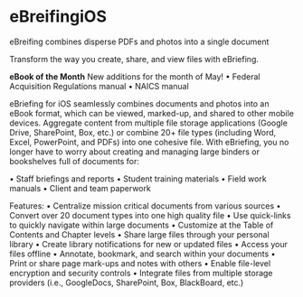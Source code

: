 # eBreifingiOS
eBreifing combines disperse PDFs and photos into a single document 

Transform the way you create, share, and view files with eBriefing.

**eBook of the Month** 
New additions for the month of May!
•	Federal Acquisition Regulations manual
•	NAICS manual

eBriefing for iOS seamlessly combines documents and photos into an eBook format, which 
can be viewed, marked-up, and shared to other mobile devices. Aggregate content from 
multiple file storage applications (Google Drive, SharePoint, Box, etc.) or combine 
20+ file types (including Word, Excel, PowerPoint, and PDFs) into one cohesive file. 
With eBriefing, you no longer have to worry about creating and managing large binders 
or bookshelves full of documents for:

•	Staff briefings and reports 
•	Student training materials
•	Field work manuals
•	Client and team paperwork 

Features:
•	Centralize mission critical documents from various sources
•	Convert over 20 document types into one high quality file
•	Use quick-links to quickly navigate within large documents
•	Customize at the Table of Contents and Chapter levels
•	Share large files through your personal library
•	Create library notifications for new or updated files
•	Access your files offline
•	Annotate, bookmark, and search within your documents
•	Print or share page mark-ups and notes with others
•	Enable file-level encryption and security controls
•	Integrate files from multiple storage providers (i.e., GoogleDocs, SharePoint, Box, BlackBoard, etc.)
